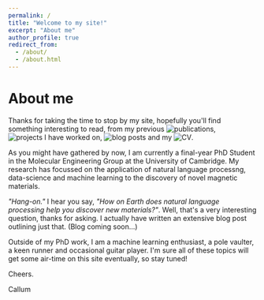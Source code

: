 ```yaml
---
permalink: /
title: "Welcome to my site!"
excerpt: "About me"
author_profile: true
redirect_from: 
  - /about/
  - /about.html
---
```

# About me
Thanks for taking the time to stop by my site, hopefully you'll find something interesting to read, from my previous ![publications](publications/), ![projects I have worked on](projects/), ![blog posts](blogs/) and my ![CV](cv/).

As you might have gathered by now, I am currently a final-year PhD Student in the Molecular Engineering Group at the University of Cambridge. My research has focussed on the application of natural language processng, data-science and machine learning to the discovery of novel magnetic materials.

<i>"Hang-on."</i> I hear you say, <i>"How on Earth does natural language processing help you discover new materials?"</i>. Well, that's a very interesting question, thanks for asking. I actually have written an extensive blog post outlining just that. (Blog coming soon...)

Outside of my PhD work, I am a machine learning enthusiast, a pole vaulter, a keen runner and occasional guitar player. I'm sure all of these topics will get some air-time on this site eventually, so stay tuned!

Cheers.

Callum


